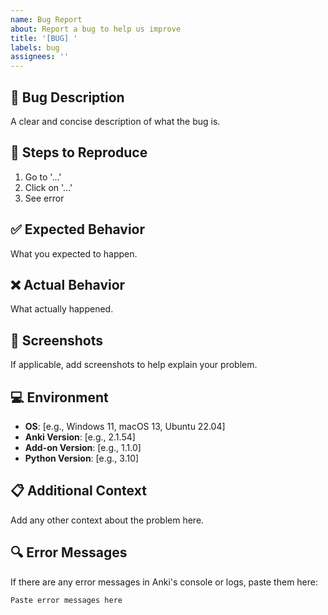 ```yaml
---
name: Bug Report
about: Report a bug to help us improve
title: '[BUG] '
labels: bug
assignees: ''
---
```


## 🐛 Bug Description
A clear and concise description of what the bug is.

## 📝 Steps to Reproduce
1. Go to '...'
2. Click on '...'
3. See error

## ✅ Expected Behavior
What you expected to happen.

## ❌ Actual Behavior
What actually happened.

## 📸 Screenshots
If applicable, add screenshots to help explain your problem.

## 💻 Environment
- **OS**: [e.g., Windows 11, macOS 13, Ubuntu 22.04]
- **Anki Version**: [e.g., 2.1.54]
- **Add-on Version**: [e.g., 1.1.0]
- **Python Version**: [e.g., 3.10]

## 📋 Additional Context
Add any other context about the problem here.

## 🔍 Error Messages
If there are any error messages in Anki's console or logs, paste them here:
```
Paste error messages here
```
